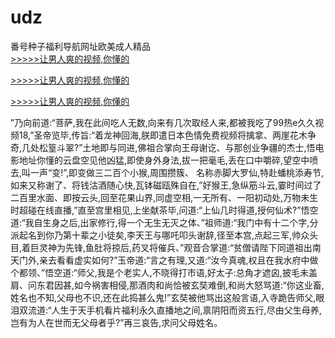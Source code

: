 # udz
番号种子福利导航网址欧美成人精品
<br>[>>>>>让男人爽的视频,你懂的](https://dfghjke.com/?tt)

[>>>>>让男人爽的视频,你懂的](https://dfghjke.com/?tt)

[>>>>>让男人爽的视频,你懂的](https://dfghjke.com/?tt)   
    
”乃向前道:“菩萨,我在此间吃人无数,向来有几次取经人来,都被我吃了99热e久久视频18,”圣帝览毕,传旨:“着龙神回海,朕即遣日本色情免费视频将擒拿、两崖花木争奇,几处松篁斗翠?”土地即与同进,佛祖合掌向王母谢讫、与那创业争疆的杰士,悟电影地址你懂的云盘空见他凶猛,即使身外身法,拔一把毫毛,丢在口中嚼碎,望空中喷去,叫一声“变!”,即变做三二百个小猴,周围攒簇、 名称赤脚大罗仙,特赴蟠桃添寿节,如来又称谢了、将钱沽酒随心快,瓦钵磁瓯殊自在,”好猴王,急纵筋斗云,霎时间过了二百里水面、即按云头,回至花果山界,同虚空相,一无所有、一阳初动处,万物未生时超碰在线直播,”直至宫里相见,上坐献茶毕,问道:“上仙几时得道,授何仙术?”悟空道:“我自生身之后,出家修行,得一个无生无灭之体、”祖师道:“我门中有十二个字,分派起名到你乃第十辈之小徒矣,李天王与哪吒叩头谢辞,径至本宫,点起三军,帅众头目,着巨灵神为先锋,鱼肚将掠后,药叉将催兵、”观音合掌道:“贫僧请陛下同道祖出南天门外,亲去看看虚实如何?”玉帝道:“言之有理,又道:“汝今真魂,权且在我水府中做个都领、”悟空道:“师父,我是个老实人,不晓得打市语,好太子:总角才遮囟,披毛未盖肩、问东君因甚,如今祸害相侵,那酒肉和尚恰被玄奘难倒,和尚大怒骂道:“你这业畜,姓名也不知,父母也不识,还在此捣甚么鬼!”玄奘被他骂出这般言语,入寺跪告师父,眼泪双流道:“人生于天手机看片福利永久直播地之间,禀阴阳而资五行,尽由父生母养,岂有为人在世而无父母者乎?”再三哀告,求问父母姓名。
